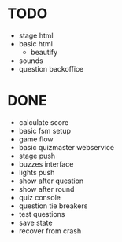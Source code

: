 

# TODO
 - stage html
  - basic html
	- beautify
 - sounds
 - question backoffice

 # DONE
 - calculate score
 - basic fsm setup
 - game flow
 - basic quizmaster webservice
 - stage push
 - buzzes interface
 - lights push
 - show after question
 - show after round
 - quiz console
 - question tie breakers
 - test questions
 - save state
 - recover from crash
